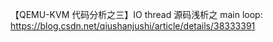 
【QEMU-KVM 代码分析之三】IO thread 源码浅析之 main loop: https://blog.csdn.net/qiushanjushi/article/details/38333391

